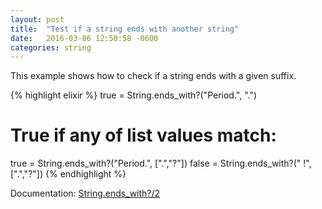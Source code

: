 ```yaml
---
layout: post
title:  "Test if a string ends with another string"
date:   2016-03-06 12:50:58 -0600
categories: string
---
```

This example shows how to check if a string ends with a given suffix.

{% highlight elixir %}
true = String.ends_with?("Period.", ".")

# True if any of list values match:
true  = String.ends_with?("Period.", [".","?"])
false = String.ends_with?("      !", [".","?"])
{% endhighlight %}

Documentation: [String.ends_with?/2](http://elixir-lang.org/docs/stable/elixir/String.html#ends_with?/2)

